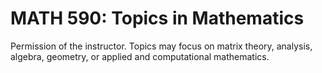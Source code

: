 # MATH 590: Topics in Mathematics

Permission of the instructor. Topics may focus on matrix theory, analysis, algebra, geometry, or applied and computational mathematics.